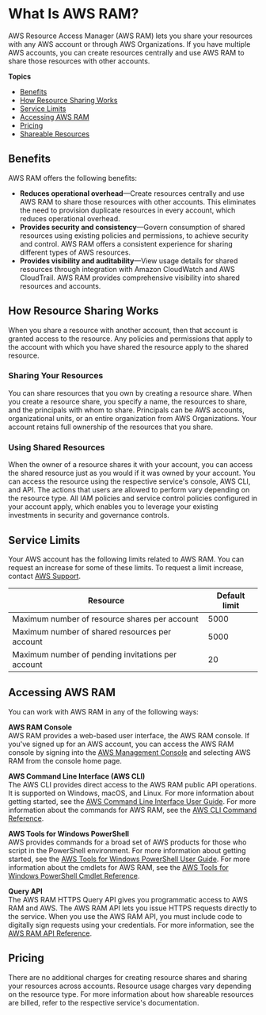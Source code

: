 # What Is AWS RAM?<a name="what-is"></a>

AWS Resource Access Manager \(AWS RAM\) lets you share your resources with any AWS account or through AWS Organizations\. If you have multiple AWS accounts, you can create resources centrally and use AWS RAM to share those resources with other accounts\.

**Topics**
+ [Benefits](#what-is-features)
+ [How Resource Sharing Works](#what-is-how)
+ [Service Limits](#what-is-limits)
+ [Accessing AWS RAM](#what-is-accessing)
+ [Pricing](#what-is-pricing)
+ [Shareable Resources](shareable.md)

## Benefits<a name="what-is-features"></a>

AWS RAM offers the following benefits:
+ **Reduces operational overhead**—Create resources centrally and use AWS RAM to share those resources with other accounts\. This eliminates the need to provision duplicate resources in every account, which reduces operational overhead\.
+ **Provides security and consistency**—Govern consumption of shared resources using existing policies and permissions, to achieve security and control\. AWS RAM offers a consistent experience for sharing different types of AWS resources\.
+ **Provides visibility and auditability**—View usage details for shared resources through integration with Amazon CloudWatch and AWS CloudTrail\. AWS RAM provides comprehensive visibility into shared resources and accounts\.

## How Resource Sharing Works<a name="what-is-how"></a>

When you share a resource with another account, then that account is granted access to the resource\. Any policies and permissions that apply to the account with which you have shared the resource apply to the shared resource\.

### Sharing Your Resources<a name="what-is-how-sharing"></a>

You can share resources that you own by creating a resource share\. When you create a resource share, you specify a name, the resources to share, and the principals with whom to share\. Principals can be AWS accounts, organizational units, or an entire organization from AWS Organizations\. Your account retains full ownership of the resources that you share\.

### Using Shared Resources<a name="what-is-how-shared"></a>

When the owner of a resource shares it with your account, you can access the shared resource just as you would if it was owned by your account\. You can access the resource using the respective service's console, AWS CLI, and API\. The actions that users are allowed to perform vary depending on the resource type\. All IAM policies and service control policies configured in your account apply, which enables you to leverage your existing investments in security and governance controls\.

## Service Limits<a name="what-is-limits"></a>

Your AWS account has the following limits related to AWS RAM\. You can request an increase for some of these limits\. To request a limit increase, contact [AWS Support](https://console.aws.amazon.com/support/home#/)\.


| Resource | Default limit | 
| --- | --- | 
|  Maximum number of resource shares per account  |  5000  | 
|  Maximum number of shared resources per account  |  5000  | 
|  Maximum number of pending invitations per account  |  20  | 

## Accessing AWS RAM<a name="what-is-accessing"></a>

You can work with AWS RAM in any of the following ways:

**AWS RAM Console**  
AWS RAM provides a web\-based user interface, the AWS RAM console\. If you've signed up for an AWS account, you can access the AWS RAM console by signing into the [AWS Management Console](https://console.aws.amazon.com/) and selecting AWS RAM from the console home page\.

**AWS Command Line Interface \(AWS CLI\)**  
The AWS CLI provides direct access to the AWS RAM public API operations\. It is supported on Windows, macOS, and Linux\. For more information about getting started, see the [AWS Command Line Interface User Guide](https://docs.aws.amazon.com/cli/latest/userguide/)\. For more information about the commands for AWS RAM, see the [AWS CLI Command Reference](https://docs.aws.amazon.com/cli/latest/reference/)\.

**AWS Tools for Windows PowerShell**  
AWS provides commands for a broad set of AWS products for those who script in the PowerShell environment\. For more information about getting started, see the [AWS Tools for Windows PowerShell User Guide](https://docs.aws.amazon.com/powershell/latest/userguide/)\. For more information about the cmdlets for AWS RAM, see the [AWS Tools for Windows PowerShell Cmdlet Reference](https://docs.aws.amazon.com/powershell/latest/reference/)\.

**Query API**  
The AWS RAM HTTPS Query API gives you programmatic access to AWS RAM and AWS\. The AWS RAM API lets you issue HTTPS requests directly to the service\. When you use the AWS RAM API, you must include code to digitally sign requests using your credentials\. For more information, see the [AWS RAM API Reference](https://docs.aws.amazon.com/ram/latest/APIReference/Welcome.html)\.

## Pricing<a name="what-is-pricing"></a>

There are no additional charges for creating resource shares and sharing your resources across accounts\. Resource usage charges vary depending on the resource type\. For more information about how shareable resources are billed, refer to the respective service's documentation\.
